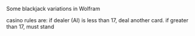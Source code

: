 Some blackjack variations in Wolfram

casino rules are: if dealer (AI) is less than 17, deal another card. if greater than 17, must stand
